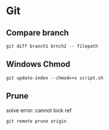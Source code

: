 # Git

## Compare branch

```
git diff branch1 brnch2 -- filepath
```

## Windows Chmod

```
git update-index --chmod=+x script.sh
```

## Prune

solve error: cannot lock ref

```
git remote prune origin
```
